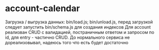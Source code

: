 # account-calendar
Загрузка / выгрузка данных: bin/load.js; bin/unload.js, перед загрузкой следует запустить bin/sсhema.js для создания индексов
Для account реализван CRUD с валидацией, постраничным ответом и запросом по id, для entry - частично CRUD.
До нормального сервиса не дореализовывал, надеюсь того что есть будет достаточно
